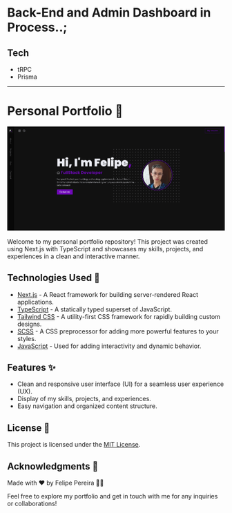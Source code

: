 # Back-End and Admin Dashboard in Process..;
## Tech
- tRPC
- Prisma

------
# Personal Portfolio 📝

![Portfolio Preview](preview.png)

Welcome to my personal portfolio repository! This project was created using Next.js with TypeScript and showcases my skills, projects, and experiences in a clean and interactive manner.

## Technologies Used 🚀

- [Next.js](https://nextjs.org/) - A React framework for building server-rendered React applications.
- [TypeScript](https://www.typescriptlang.org/) - A statically typed superset of JavaScript.
- [Tailwind CSS](https://tailwindcss.com/) - A utility-first CSS framework for rapidly building custom designs.
- [SCSS](https://sass-lang.com/) - A CSS preprocessor for adding more powerful features to your styles.
- [JavaScript](https://developer.mozilla.org/en-US/docs/Web/JavaScript) - Used for adding interactivity and dynamic behavior.

## Features ✨

- Clean and responsive user interface (UI) for a seamless user experience (UX).
- Display of my skills, projects, and experiences.
- Easy navigation and organized content structure.

## License 📜

This project is licensed under the [MIT License](LICENSE.md).

## Acknowledgments 🙏

Made with ❤️ by Felipe Pereira 👨‍💻

Feel free to explore my portfolio and get in touch with me for any inquiries or collaborations!
